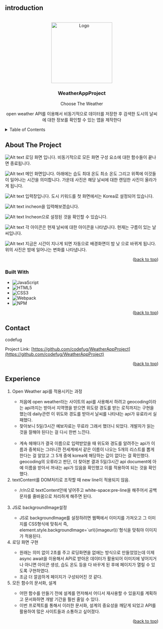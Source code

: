 ## introduction
<!-- PROJECT LOGO -->
<br />
<div align="center">
  <a href="https://github.com/codefug/WeatherAppProject">
    <img src="./image-2.png" alt="Logo" width="200" height="200">
  </a>

<h3 align="center">WeatherAppProject</h3>

  <p align="center">
    Choose The Weather<br>
    <p>open weather API를 이용해서 비동기적으로 데이터를 저장한 후 검색한 도시의 날씨에 대한 정보를 확인할 수 있는 앱을 제작한다
  </p>
</div>

<!-- TABLE OF CONTENTS -->
<details>
  <summary>Table of Contents</summary>
  <ol>
    <li>
      <a href="#about-the-project">About The Project</a>
      <ul>
        <li><a href="#built-with">Built With</a></li>
      </ul>
    </li>
    <li><a href="#contact">Contact</a></li>
    <li><a href="#Experience">Acknowledgments</a></li>
  </ol>
</details>

<!-- ABOUT THE PROJECT -->

## About The Project
![Alt text](image-1.png)
로딩 화면 입니다. 비동기적으로 모든 화면 구성 요소에 대한 함수들이 끝나면 종료됩니다.

![Alt text](image-4.png)
메인 화면입니다. 아래에는 습도 최대 온도 최소 온도 그리고 위쪽에 이것들이 일어나는 시간을 의미합니다. 가운데 사진은 해당 날씨에 대한 랜덤한 사진이 올라가게 됩니다.

![Alt text](image.png)
입력창입니다. 도시 키워드를 첫 화면에서는 Korea로 설정되어 있습니다. 

![Alt text](image-7.png)
incheon을 입력해보겠습니다.

![Alt text](image-3.png)
Incheon으로 설정된 것을 확인할 수 있습니다.

![Alt text](image-5.png)
각 아이콘은 현재 날씨에 대한 아이콘을 나타냅니다. 현재는 구름이 있는 날씨입니다.

![Alt text](image-2.png)
지금은 시간이 지나게 되면 자동으로 배경화면이 밤 낮 으로 바뀌게 됩니다. 위의 사진은 밤에 일어나는 변화를 나타냅니다.
<p align="right">(<a href="#introduction">back to top</a>)</p>

### Built With

- ![JavaScript][JavaScript.url]
- ![HTML5][HTML5.url]
- ![CSS3][CSS3.url]
- ![Webpack][Webpack.url]
- ![NPM][npm.url]

<p align="right">
(<a href="#introduction">back to top</a>)
</p>

<!-- CONTACT -->

## Contact

codefug

Project Link: [https://github.com/codefug/WeatherAppProject](https://github.com/codefug/WeatherAppProject)

<p align="right">
(<a href="#introduction">back to top</a>)
</p>

<!-- ACKNOWLEDGMENTS -->

## Experience

<ol>
    <li>Open Weather api를 적용시키는 과정</li>
    <ul>
    <li>처음에 open weather라는 사이트의 api를 사용해서 하려고 geocoding이라는 api까지는 받아서 지역명을 받으면 위도랑 경도를 받는 로직까지는 구현을 했는데 daily관련 이 위도와 경도를 받아서 날씨를 나타내는 api가 유료라서 실패했다.</li>
    <li>찾아보니 5일/3시간 예보자료는 무료라 그래서 했더니 되었다. 개발자가 읽는 것을 잘해야 된다는 걸 다시 한번 느낀다.</li>
    <br>
    <li>계속 헤매다가 결국 이름으로 입력받았을 때 위도와 경도를 알려주는 api가 이름과 중복되는 그러니깐 전세계에서 같은 이름이 나오는 5개의 리스트를 뽑게 한다는 걸 알았고 그 5개 중에 korea에 해당하는 값이 없다는 걸 확인했다. geocoding의 오류라고 판단, 더 찾아본 결과 5일/3시간 api document에 아예 이름을 받아서 꺼내는 api가 있음을 확인했고 이를 적용하여 되는 것을 확인했다.</li>
    </ul>
    <li>textContent를 DOM처리로 조작할 때 new line이 적용되지 않음.</li>
    <ul>
    <li>/r/n으로 textContent안에 넣어주고 white-space:pre-line을 해주어서 공백 문자를 줄바꿈으로 처리하게 해주면 된다.</li>
    </ul>
    <br>
    <li>JS로 backgroundImage설정</li>
    <ul>
      <li>JS로 backgroundImage를 설정하려면 웹팩에서 이미지를 가져오고 그 이미지를 CSS형식에 맞춰서 즉,
      element.style.backgroundImage=`url({imageurl})`형식을 맞춰야 이미지가 적용된다.</li>
    </ul>
    <li>로딩 화면 구현</li>
    <ul>
      <li>원래는 의미 없이 2초를 주고 로딩화면을 없애는 방식으로 만들었었는데 이제 async await을 이용해서 API로 받아온 데이터가 활용되어 이미지에 넣어지거나 아니면 아이콘 생성, 습도 온도 등을 다 바꾸게 된 후에 페이지가 열릴 수 있도록 구현하였다.</li>
      <li>조금 더 깔끔하게 페이지가 구성되어진 것 같다.</li>
    </ul>
    <li>모든 함수의 문서화, 설계</li>
    <ul>
      <li>어떤 함수를 만들기 전에 설계를 먼저해서 어디서 재사용할 수 있을지를 계획하고 문서화하면 개발 기간을 훨씬 줄일 수 있다.</li>
      <li>이번 프로젝트를 통해서 이러한 문서화, 설계의 중요성을 깨닫게 되었고 API를 활용하여 많은 사이트들과 소통하고 싶어졌다.</li>
    </ul>
</ol>

<p align="right">(<a href="#introduction">back to top</a>)</p>

<!-- MARKDOWN LINKS & IMAGES -->
<!-- https://www.markdownguide.org/basic-syntax/#reference-style-links -->

[JavaScript.url]: https://img.shields.io/badge/javascript-%23323330.svg?style=for-the-badge&logo=javascript&logoColor=%23F7DF1E
[HTML5.url]: https://img.shields.io/badge/html5-%23E34F26.svg?style=for-the-badge&logo=html5&logoColor=white
[CSS3.url]: https://img.shields.io/badge/css3-%231572B6.svg?style=for-the-badge&logo=css3&logoColor=white
[Webpack.url]: https://img.shields.io/badge/webpack-%238DD6F9.svg?style=for-the-badge&logo=webpack&logoColor=black
[npm.url]: https://img.shields.io/badge/NPM-%23CB3837.svg?style=for-the-badge&logo=npm&logoColor=white